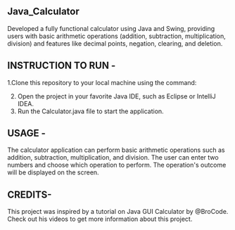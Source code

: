 ## Java_Calculator
Developed a fully functional calculator using Java and Swing, providing users with basic arithmetic operations (addition, subtraction, multiplication, division) and features like decimal points, negation, clearing, and deletion.


## INSTRUCTION TO RUN -
1.Clone this repository to your local machine using the command: 

2. Open the project in your favorite Java IDE, such as Eclipse or IntelliJ IDEA.
3. Run the Calculator.java file to start the application.

## USAGE -

The calculator application can perform basic arithmetic operations such as addition, subtraction, multiplication, and division. The user can enter two numbers and choose which operation to perform. The operation's outcome will be displayed on the screen.

## CREDITS- 
This project was inspired by a tutorial on Java GUI Calculator by @BroCode. Check out his videos to get more information about this project. 

